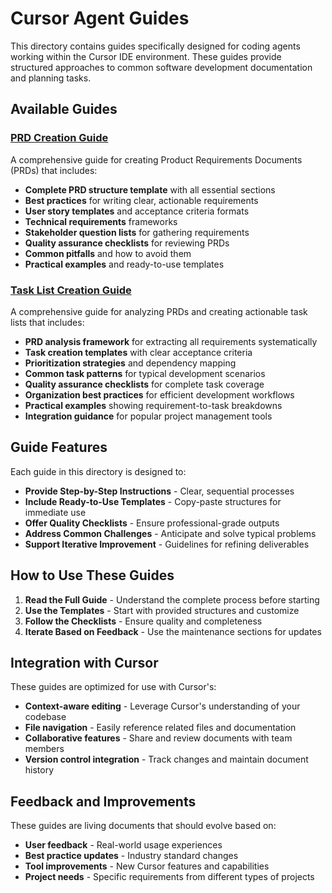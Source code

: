 # Cursor Agent Guides

This directory contains guides specifically designed for coding agents working within the Cursor IDE environment. These guides provide structured approaches to common software development documentation and planning tasks.

## Available Guides

### [PRD Creation Guide](./prd-creation-guide.md)
A comprehensive guide for creating Product Requirements Documents (PRDs) that includes:

- **Complete PRD structure template** with all essential sections
- **Best practices** for writing clear, actionable requirements
- **User story templates** and acceptance criteria formats
- **Technical requirements** frameworks
- **Stakeholder question lists** for gathering requirements
- **Quality assurance checklists** for reviewing PRDs
- **Common pitfalls** and how to avoid them
- **Practical examples** and ready-to-use templates

### [Task List Creation Guide](./task-list-creation-guide.md)
A comprehensive guide for analyzing PRDs and creating actionable task lists that includes:

- **PRD analysis framework** for extracting all requirements systematically
- **Task creation templates** with clear acceptance criteria
- **Prioritization strategies** and dependency mapping
- **Common task patterns** for typical development scenarios
- **Quality assurance checklists** for complete task coverage
- **Organization best practices** for efficient development workflows
- **Practical examples** showing requirement-to-task breakdowns
- **Integration guidance** for popular project management tools

## Guide Features

Each guide in this directory is designed to:
- **Provide Step-by-Step Instructions** - Clear, sequential processes
- **Include Ready-to-Use Templates** - Copy-paste structures for immediate use
- **Offer Quality Checklists** - Ensure professional-grade outputs
- **Address Common Challenges** - Anticipate and solve typical problems
- **Support Iterative Improvement** - Guidelines for refining deliverables

## How to Use These Guides

1. **Read the Full Guide** - Understand the complete process before starting
2. **Use the Templates** - Start with provided structures and customize
3. **Follow the Checklists** - Ensure quality and completeness
4. **Iterate Based on Feedback** - Use the maintenance sections for updates

## Integration with Cursor

These guides are optimized for use with Cursor's:
- **Context-aware editing** - Leverage Cursor's understanding of your codebase
- **File navigation** - Easily reference related files and documentation
- **Collaborative features** - Share and review documents with team members
- **Version control integration** - Track changes and maintain document history

## Feedback and Improvements

These guides are living documents that should evolve based on:
- **User feedback** - Real-world usage experiences
- **Best practice updates** - Industry standard changes
- **Tool improvements** - New Cursor features and capabilities
- **Project needs** - Specific requirements from different types of projects 